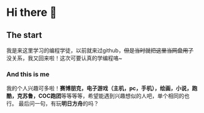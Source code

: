 # Hi there 👋
## The start
我是来这里学习的编程学徒，以前就来过github，~~但是当时就把这里当网盘用了~~
没关系，我又回来啦！这次可要认真的学编程咯~
### And this is me
我的个人兴趣可多啦！**赛博朋克，电子游戏（主机，pc，手机），绘画，小说，跑酷，克苏鲁，COC跑团**等等等等，希望能遇到兴趣想似的人吧，单个相同的也行。
最后问一句，有玩**明日方舟**的吗？
<!--
**ClosureVonKazdel/ClosureVonKazdel** is a ✨ _special_ ✨ repository because its `README.md` (this file) appears on your GitHub profile.

Here are some ideas to get you started:

- 🔭 I’m currently working on ...
- 🌱 I’m currently learning ...
- 👯 I’m looking to collaborate on ...
- 🤔 I’m looking for help with ...
- 💬 Ask me about ...
- 📫 How to reach me: ...
- 😄 Pronouns: ...
- ⚡ Fun fact: ...
-->
